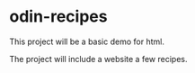 # odin-recipes

This project will be a basic demo for html.

The project will include a website a few recipes.